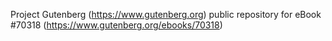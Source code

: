 Project Gutenberg (https://www.gutenberg.org) public repository for
eBook #70318 (https://www.gutenberg.org/ebooks/70318)

